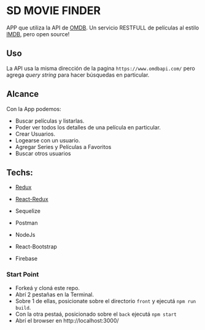 # SD MOVIE FINDER

APP que utiliza la API de [OMDB](http://www.omdbapi.com/). 
Un servicio RESTFULL de películas al estilo [IMDB](http://www.imdb.com/), pero open source!

## Uso

La API usa la misma dirección de la pagina `https://www.omdbapi.com/` pero agrega _query string_ para hacer búsquedas en particular.

## Alcance

Con la App podemos:

* Buscar películas y listarlas.
* Poder ver todos los detalles de una película en particular.
* Crear Usuarios.
* Logearse con un usuario.
* Agregar Series y Películas a Favoritos
* Buscar otros usuarios


## Techs:

* [Redux](https://redux.js.org/basics)

* [React-Redux](https://github.com/reactjs/react-redux)

* Sequelize

* Postman

* NodeJs

* React-Bootstrap

* Firebase


### Start Point

* Forkeá y cloná este repo.
* Abrí 2 pestañas en la Terminal.
* Sobre 1 de ellas, posicionate sobre el directorio `front` y ejecutá `npm run build`.
* Con la otra pestaá, posicionado sobre el `back` ejecutá `npm start`
* Abrí el browser en http://localhost:3000/


